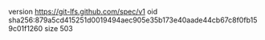 version https://git-lfs.github.com/spec/v1
oid sha256:879a5cd415251d0019494aec905e35b173e40aade44cb67c8f0fb159c01f1260
size 503
